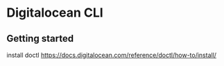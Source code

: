 # Digitalocean CLI

## Getting started

install doctl
https://docs.digitalocean.com/reference/doctl/how-to/install/
